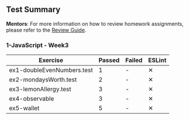 ## Test Summary

**Mentors**: For more information on how to review homework assignments, please refer to the [Review Guide](https://github.com/HackYourFuture/mentors/blob/main/assignment-support/review-guide.md).

### 1-JavaScript - Week3

|          Exercise          | Passed | Failed | ESLint |
|----------------------------|--------|--------|--------|
| ex1-doubleEvenNumbers.test |   1    |   -    |   ✕    |
| ex2-mondaysWorth.test      |   2    |   -    |   ✕    |
| ex3-lemonAllergy.test      |   3    |   -    |   ✕    |
| ex4-observable             |   3    |   -    |   ✕    |
| ex5-wallet                 |   5    |   -    |   ✕    |
